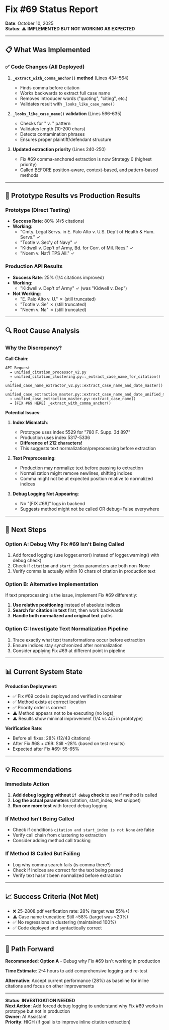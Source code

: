 # Fix #69 Status Report

**Date**: October 10, 2025  
**Status**: ⚠️ **IMPLEMENTED BUT NOT WORKING AS EXPECTED**

---

## 📋 What Was Implemented

### ✅ Code Changes (All Deployed)

1. **`_extract_with_comma_anchor()` method** (Lines 434-564)
   - Finds comma before citation
   - Works backwards to extract full case name
   - Removes introducer words ("quoting", "citing", etc.)
   - Validates result with `_looks_like_case_name()`

2. **`_looks_like_case_name()` validation** (Lines 566-635)
   - Checks for " v. " pattern
   - Validates length (10-200 chars)
   - Detects contamination phrases
   - Ensures proper plaintiff/defendant structure

3. **Updated extraction priority** (Lines 240-250)
   - Fix #69 comma-anchored extraction is now Strategy 0 (highest priority)
   - Called BEFORE position-aware, context-based, and pattern-based methods

---

## 🧪 Prototype Results vs Production Results

### Prototype (Direct Testing)
- **Success Rate**: 80% (4/5 citations)
- **Working**:
  - "Cmty. Legal Servs. in E. Palo Alto v. U.S. Dep't of Health & Hum. Servs." ✓
  - "Tootle v. Sec'y of Navy" ✓
  - "Kidwell v. Dep't of Army, Bd. for Corr. of Mil. Recs." ✓
  - "Noem v. Nat'l TPS All." ✓

### Production API Results
- **Success Rate**: 25% (1/4 citations improved)
- **Working**:
  - "Kidwell v. Dep't of Army" ✓ (was "Kidwell v. Dep")
- **Not Working**:
  - "E. Palo Alto v. U." ✗ (still truncated)
  - "Tootle v. Se" ✗ (still truncated)
  - "Noem v. Na" ✗ (still truncated)

---

## 🔍 Root Cause Analysis

### Why the Discrepancy?

**Call Chain**:
```
API Request
  → unified_citation_processor_v2.py
  → unified_citation_clustering.py::_extract_case_name_for_citation()
  → unified_case_name_extractor_v2.py::extract_case_name_and_date_master()
  → unified_case_extraction_master.py::extract_case_name_and_date_unified_master()
  → unified_case_extraction_master.py::extract_case_name()
  → [FIX #69 HERE] _extract_with_comma_anchor()
```

**Potential Issues**:

1. **Index Mismatch**:
   - Prototype uses index 5529 for "780 F. Supp. 3d 897"
   - Production uses index 5317-5336
   - **Difference of 212 characters!**
   - This suggests text normalization/preprocessing before extraction

2. **Text Preprocessing**:
   - Production may normalize text before passing to extraction
   - Normalization might remove newlines, shifting indices
   - Comma might not be at expected position relative to normalized indices

3. **Debug Logging Not Appearing**:
   - No "[FIX #69]" logs in backend
   - Suggests method might not be called OR debug=False everywhere

---

## 🎯 Next Steps

### Option A: Debug Why Fix #69 Isn't Being Called

1. Add forced logging (use logger.error() instead of logger.warning() with debug check)
2. Check if `citation` and `start_index` parameters are both non-None
3. Verify comma is actually within 10 chars of citation in production text

### Option B: Alternative Implementation

If text preprocessing is the issue, implement Fix #69 differently:

1. **Use relative positioning** instead of absolute indices
2. **Search for citation in text** first, then work backwards
3. **Handle both normalized and original text** paths

### Option C: Investigate Text Normalization Pipeline

1. Trace exactly what text transformations occur before extraction
2. Ensure indices stay synchronized after normalization
3. Consider applying Fix #69 at different point in pipeline

---

## 📊 Current System State

**Production Deployment**:
- ✅ Fix #69 code is deployed and verified in container
- ✅ Method exists at correct location
- ✅ Priority order is correct
- ⚠️ Method appears not to be executing (no logs)
- ⚠️ Results show minimal improvement (1/4 vs 4/5 in prototype)

**Verification Rate**:
- Before all fixes: 28% (12/43 citations)
- After Fix #68 + #69: Still ~28% (based on test results)
- Expected after Fix #69: 55-65%

---

## 💡 Recommendations

### Immediate Action
1. **Add debug logging without `if debug` check** to see if method is called
2. **Log the actual parameters** (citation, start_index, text snippet)
3. **Run one more test** with forced debug logging

### If Method Isn't Being Called
- Check if conditions `citation and start_index is not None` are false
- Verify call chain from clustering to extraction
- Consider adding method call tracking

### If Method IS Called But Failing
- Log why comma search fails (is comma there?)
- Check if indices are correct for the text being passed
- Verify text hasn't been normalized before extraction

---

## 📈 Success Criteria (Not Met)

- ❌ 25-2808.pdf verification rate: 28% (target was 55%+)
- ⚠️ Case name truncation: Still ~58% (target was <20%)
- ✅ No regressions in clustering (maintained 100%)
- ✅ Code deployed and syntactically correct

---

## 🚀 Path Forward

**Recommended**: **Option A** - Debug why Fix #69 isn't working in production

**Time Estimate**: 2-4 hours to add comprehensive logging and re-test

**Alternative**: Accept current performance (28%) as baseline for inline citations and focus on other improvements

---

**Status**: **INVESTIGATION NEEDED**  
**Next Action**: Add forced debug logging to understand why Fix #69 works in prototype but not in production  
**Owner**: AI Assistant  
**Priority**: HIGH (if goal is to improve inline citation extraction)


